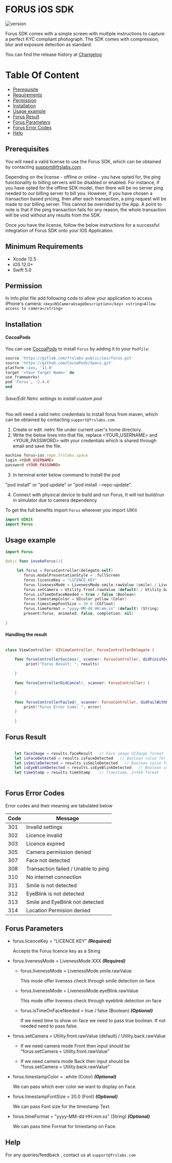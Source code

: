 
# FORUS iOS SDK

![version](https://img.shields.io/badge/version-v2.4.4-blue)

Forus SDK comes with a simple screen with multiple instructions to capture a perfect KYC compliant photograph. The SDK comes with compression, blur and exposure detection as standard.

You can find the release history at [Changelog](CHANGELOG.md)

# Table Of Content
- [Prerequisite](#prerequisite)
- [Requirements](#requirements)
- [Permission](#Permission)
- [Installation](#installation)
- [Usage example](#Usage-example)
- [Forus Result](#Forus-Result)
- [Forus Parameters](#Forus-parameters)
- [Forus Error Codes](#Forus-error-codes)
- [Help](#help)

## Prerequisites

You will need a valid license to use the Forus SDK, which can be obtained by contacting support@frslabs.com .

Depending on the license - offline or online - you have opted for, the ping functionality to billing servers will be disabled or enabled. For instance, if you have opted for the offline SDK model, then there will be no server ping needed to our billing server to bill you. However, if you have chosen a transaction based pricing, then after each transaction, a ping request will be made to our billing server. This cannot be overrided by the App. A point to note is that if the ping transaction fails for any reason, the whole transaction will be void without any results from the SDK.

Once you have the license, follow the below instructions for a successful integration of Forus SDK onto your IOS Application.

## Minimum Requirements

- Xcode 12.5
- iOS 12.0+
- Swift 5.0

## Permission

In Info.plist file add following code to allow your application to access iPhone's camera:
``<key>NSCameraUsageDescription</key>
<string>Allow access to camera</string>``

## Installation

#### CocoaPods
You can use [CocoaPods](http://cocoapods.org/) to install `Forus` by adding it to your `Podfile`:

```ruby
source 'https://gitlab.com/frslabs-public/ios/forus.git'
source 'https://github.com/CocoaPods/Specs.git'
platform :ios, '11.0'
target '<Your Target Name>' do
use_frameworks!
pod 'Forus', '2.4.4'
end
```

###### Save/Edit Netrc settings to install custom pod

You will need a valid netrc credentials to install forus from maven, which can be obtained by contacting `support@frslabs.com`. 

1. Create or edit .netrc file under current user's home directory.
2. Write the below lines into that file, replace <YOUR_USERNAME> and <YOUR_PASSWORD> with your credentials which is shared through email and save the file.
```ruby
machine forus-ios.repo.frslabs.space
login <YOUR_USERNAME>
password <YOUR_PASSOWRD>
```
3. In terminal enter below command to install the pod

"pod install" or "pod update" or "pod install --repo-update".

4. Connect with physical device to build and run Forus, It will not build/run in simulator due to camera dependency.

To get the full benefits import `Forus` wherever you import UIKit

``` swift
import UIKit
import Forus
```

## Usage example

```swift
import Forus

@objc func invokeForus(){

     let forus = ForusController(delegate:self)
        forus.modalPresentationStyle = .fullScreen
        forus.licenceKey = "LICENCE_KEY"
        forus.livenessMode = LivenessMode.smile.rawValue (smile) / LivenessMode.eyeBlink.rawValue (eyeblink)
        forus.setCamera = Utility.front.rawValue (default) / Utility.back.rawValue 
        forus.isTimeOnFaceNeeded = true / false (Boolean)
        forus.timestampColor = UIcolor.yellow (Color)
        forus.timestampFontSize = 30.0 (CGfloat)
        forus.timeFormat = "yyyy-MM-dd HH:mm:ss" (default) (String)
        present(forus, animated: false, completion: nil)
        
}
```
#### Handling the result

```swift

class ViewController: UIViewController, ForusControllerDelegate {

    func forusControllerSuccess(_ scanner: ForusController, didFinishScanningWithResults results: forusResult) {
         print("Forus Result: ", results)
      
    }
    
    func forusControllerDidCancel(_ scanner: ForusController) {
        
    }
    
    func forusControllerFailed(_ scanner: ForusController, didFailWithError error: Int) {
        print("Forus Error Code: ", error)
    }
    
    }
``` 

## Forus Result

```swift

    let faceImage = results.faceResult   // Face image UIImage format 
    let isFaceDetected = results.isFaceDetected   // Boolean value for face detection
    let isSmileDetected = results.isSmileDetected   // Boolean value for smile detection on face
    let isEyeBlinkDetected = results.isEyeBlinkDetected   // Boolean value for eye blink detectin on face
    let timeStamp = results.timeStamp    // Timestamp, Int64 format 
     
```     

## Forus Error Codes

Error codes and their meaning are tabulated below

| Code          | Message                 |
| -------------- | ---------------------- |
| 301  | Invalid settings  |
| 302  | Licence invalid   |
| 303  |  Licence expired  |
| 305  | Camera permission denied  |
| 307  | Face not detected  |
| 308  | Transaction failed / Unable to ping |
| 310  | No internet connection |
| 311  | Smile is not detected  |
| 312  | EyeBlink is not detected   |
| 313  | Smile and EyeBlink not detected   |
| 314  | Location Permision denied   |

## Forus Parameters

- forus.licenceKey = "LICENCE KEY" ***(Required)***

  Accepts the Forus licence key as a String

- forus.livenessMode = LivenessMode.XXX  ***(Required)***

  - forus.livenessMode = LivenessMode.smile.rawValue 

    This mode offer liveness check through smile detection on face
  
  - forus.livenessMode = LivenessMode.eyeBlink.rawValue
  
    This mode offer liveness check through eyeblink detection on face
  - forus.isTimeOnFaceNeeded = true / false (Boolean) ***(Optional)***
  
     If we need time to show on face we need to pass true boolean.
     If not needed need to pass false.
     
 - forus.setCamera = Utility.front.rawValue (default) / Utility.back.rawValue 

    - If we need camera mode Front then input should be "forus.setCamera = Utility.front.rawValue"
    
    - If we need camera mode Back then input should be "forus.setCamera = Utility.back.rawValue"

 - forus.timestampColor = .white (Color) ***(Optional)***
 
    We can pass which ever color we want to display on Face.
 - forus.timestampFontSize = 20.0 (Font) ***(Optional)***
 
     We can pass Font size for the timestamp Text.
     
 - forus.timeFormat = "yyyy-MM-dd HH:mm:ss" (String) ***(Optional)***
     
     We can pass time Format for timestamp on Face.
     
  
  
## Help

For any queries/feedback , contact us at `support@frslabs.com` 

